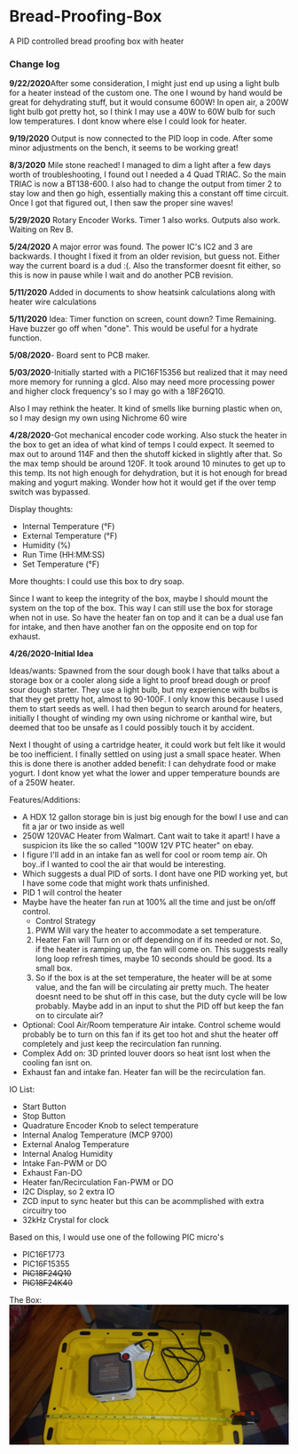 # Bread-Proofing-Box
A PID controlled bread proofing box with heater

<H3>Change log</H3>
<b>9/22/2020</b>After some consideration, I might just end up using a light bulb for a heater instead of the custom one. The one I wound by hand would be great for dehydrating stuff, but it would consume 600W! In open air, a 200W light bulb got pretty hot, so I think I may use a 40W to 60W bulb for such low temperatures. I dont know where else I could look for heater.

<b>9/19/2020</b> Output is now connected to the PID loop in code. After some minor adjustments on the bench, it seems to be working great!

<b>8/3/2020</b> Mile stone reached! I managed to dim a light after a few days worth of troubleshooting, I found out I needed a 4 Quad TRIAC. So the main TRIAC is now a BT138-600. I also had to change the output from timer 2 to stay low and then go high, essentially making this a constant off time circuit. Once I got that figured out, I then saw the proper sine waves!

<b>5/29/2020</b> Rotary Encoder Works. Timer 1 also works. Outputs also work. Waiting on Rev B.

<b>5/24/2020</b> A major error was found. The power IC's IC2 and 3 are backwards. I thought I fixed it from an older revision, but guess not. Either way the current board is a dud :(. Also the transformer doesnt fit either, so this is now in pause while I wait and do another PCB revision.

<b>5/11/2020</b> Added in documents to show heatsink calculations along with heater wire calculations


<b>5/11/2020</b> Idea: Timer function on screen, count down? Time Remaining. Have buzzer go off when "done". This would be useful for a hydrate function.

<b>5/08/2020</b>- Board sent to PCB maker.

<b>5/03/2020</b>-Initially started with a PIC16F15356 but realized that it may need more memory for running a glcd. Also may need more processing power and higher clock frequency's so I may go with a 18F26Q10. 

Also I may rethink the heater. It kind of smells like burning plastic when on, so I may design my own using Nichrome 60 wire

<b>4/28/2020</b>-Got mechanical encoder code working. Also stuck the heater in the box to get an idea of what kind of temps I could expect. It seemed to max out to around 114F and then the shutoff kicked in slightly after that. So the max temp should be around 120F. It took around 10 minutes to get up to this temp. Its not high enough for dehydration, but it is hot enough for bread making and yogurt making. Wonder how hot it would get if the over temp switch was bypassed. 

Display thoughts:
* Internal Temperature (°F)
* External Temperature (°F)
* Humidity (%)
* Run Time (HH:MM:SS)
* Set Temperature (°F)

More thoughts: I could use this box to dry soap.

Since I want to keep the integrity of the box, maybe I should mount the system on the top of the box. This way I can still use the box for storage when not in use. So have the heater fan on top and it can be a dual use fan for intake, and then have another fan on the opposite end on top for exhaust. 


<b>4/26/2020-Initial Idea</b>


Ideas/wants: Spawned from the sour dough book I have that talks about a storage box or a cooler along side a light to proof bread dough or proof sour dough starter. They use a light bulb, but my experience with bulbs is that they get pretty hot, almost to 90-100F. I only know this because I used them to start seeds as well. I had then begun to search around for heaters, initially I thought of winding my own using nichrome or kanthal wire, but deemed that too be unsafe as I could possibly touch it by accident.

Next I thought of using a cartridge heater, it could work but felt like it would be too inefficient. I finally settled on using just a small space heater. When this is done there is another added benefit: I can dehydrate food or make yogurt. I dont know yet what the lower and upper temperature bounds are of a 250W heater.

Features/Additions:
* A HDX 12 gallon storage bin is just big enough for the bowl I use and can fit a jar or two inside as well
* 250W 120VAC Heater from Walmart. Cant wait to take it apart! I have a suspicion its like the so called "100W 12V PTC heater" on ebay.
* I figure I'll add in an intake fan as well for cool or room temp air. Oh boy..if I wanted to cool the air that would be interesting. 
* Which suggests a dual PID of sorts. I dont have one PID working yet, but I have some code that might work thats unfinished. 
* PID 1 will control the heater
* Maybe have the heater fan run at 100% all the time and just be on/off control. 
  * Control Strategy
  1) PWM Will vary the heater to accommodate a set temperature.
  2) Heater Fan will Turn on or off depending on if its needed or not. So, if the heater is ramping up, the fan will come on. This suggests really long loop refresh times, maybe 10 seconds should be good. Its a small box.
  3) So if the box is at the set temperature, the heater will be at some value, and the fan will be circulating air pretty much. The heater doesnt need to be shut off in this case, but the duty cycle will be low probably. Maybe add in an input to shut the PID off but keep the fan on to circulate air? 
* Optional: Cool Air/Room temperature Air intake. Control scheme would probably be to turn on this fan if its get too hot and shut the heater off completely and just keep the recirculation fan running.   
* Complex Add on: 3D printed louver doors so heat isnt lost when the cooling fan isnt on. 
* Exhaust fan and intake fan. Heater fan will be the recirculation fan. 

IO List:
* Start Button
* Stop Button
* Quadrature Encoder Knob to select temperature
* Internal Analog Temperature (MCP 9700)
* External Analog Temperature
* Internal Analog Humidity
* Intake Fan-PWM or DO
* Exhaust Fan-DO
* Heater fan/Recirculation Fan-PWM or DO
* I2C Display, so 2 extra IO
* ZCD input to sync heater but this can be acommplished with extra circuitry too
* 32kHz Crystal for clock

Based on this, I would use one of the following PIC micro's
* PIC16F1773
* PIC16F15355
* ~~PIC18F24Q10~~
* ~~PIC18F24K40~~

The Box:
![Box](https://raw.githubusercontent.com/chrissavage2300/Bread-Proofing-Box/master/Photos/20200428_120737%5B1%5D.jpg)
